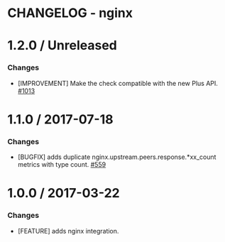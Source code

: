 # CHANGELOG - nginx

1.2.0 / Unreleased
==================

### Changes

* [IMPROVEMENT] Make the check compatible with the new Plus API. [#1013][]

1.1.0 / 2017-07-18
==================

### Changes

* [BUGFIX] adds duplicate nginx.upstream.peers.response.*xx_count metrics with type count. [#559][]

1.0.0 / 2017-03-22
==================

### Changes

* [FEATURE] adds nginx integration.

<!--- The following link definition list is generated by PimpMyChangelog --->
[#1013]: https://github.com/DataDog/integrations-core/issues/1013
[#559]: https://github.com/DataDog/integrations-core/issues/559

